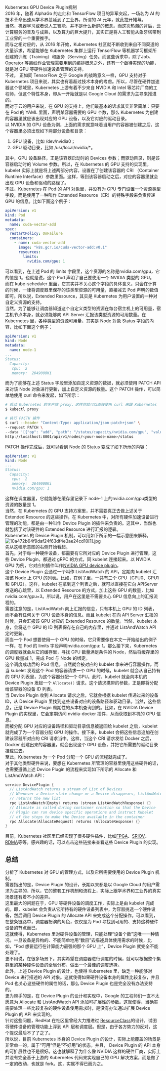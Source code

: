 Kubernetes GPU Device Plugin机制<br />2016 年，随着 AlphaGo 的走红和 TensorFlow 项目的异军突起，一场名为 AI 的技术革命迅速从学术界蔓延到了工业界，所谓的 AI 元年，就此拉开帷幕。<br />当然，机器学习或者说人工智能，并不是什么新鲜的概念。而这次热潮的背后，云计算服务的普及与成熟，以及算力的巨大提升，其实正是将人工智能从象牙塔带到工业界的一个重要推手。<br />而与之相对应的，从 2016 年开始，Kubernetes 社区就不断收到来自不同渠道的大量诉求，希望能够在 Kubernetes 集群上运行 TensorFlow 等机器学习框架所创建的训练（Training）和服务（Serving）任务。而这些诉求中，除了Job、Operator 等离线作业管理需要用到的编排概念之外，还有一个亟待实现的功能，就是对 GPU 等硬件加速设备管理的支持。<br />不过， 正如同 TensorFlow 之于 Google 的战略意义一样，GPU 支持对于 Kubernetes 项目来说，其实也有着超过技术本身的考虑。所以，尽管在硬件加速器这个领域里，Kubernetes 上游有着不少来自 NVIDIA 和 Intel 等芯片厂商的工程师，但这个特性本身，却从一开始就是以 Google Cloud 的需求为主导来推进的。<br />而对于云的用户来说，在 GPU 的支持上，他们最基本的诉求其实非常简单：只要在 Pod 的 YAML 里面，声明某容器需要的 GPU 个数，那么 Kubernetes 为创建的容器里就应该出现对应的 GPU 设备，以及它对应的驱动目录。<br />以 NVIDIA 的 GPU 设备为例，上面的需求就意味着当用户的容器被创建之后，这个容器里必须出现如下两部分设备和目录：

1. GPU 设备，比如 /dev/nvidia0；
2. GPU 驱动目录，比如 /usr/local/nvidia/*。

其中，GPU 设备路径，正是该容器启动时的 Devices 参数；而驱动目录，则是该容器启动时的 Volume 参数。所以，在 Kubernetes 的 GPU 支持的实现里，kubelet 实际上就是将上述两部分内容，设置在了创建该容器的 CRI （Container Runtime Interface）参数里面。这样，等到该容器启动之后，对应的容器里就会出现 GPU 设备和驱动的路径了。<br />不过，Kubernetes 在 Pod 的 API 对象里，并没有为 GPU 专门设置一个资源类型字段，而是使用了一种叫作 Extended Resource（ER）的特殊字段来负责传递 GPU 的信息。比如下面这个例子：
```yaml
apiVersion: v1
kind: Pod
metadata:
  name: cuda-vector-add
spec:
  restartPolicy: OnFailure
  containers:
    - name: cuda-vector-add
      image: "k8s.gcr.io/cuda-vector-add:v0.1"
      resources:
        limits:
          nvidia.com/gpu: 1
```
可以看到，在上述 Pod 的 limits 字段里，这个资源的名称是nvidia.com/gpu，它的值是 1。也就是说，这个 Pod 声明了自己要使用一个 NVIDIA 类型的 GPU。<br />而在 kube-scheduler 里面，它其实并不关心这个字段的具体含义，只会在计算的时候，一律将调度器里保存的该类型资源的可用量，直接减去 Pod 声明的数值即可。所以说，Extended Resource，其实是 Kubernetes 为用户设置的一种对自定义资源的支持。<br />当然，为了能够让调度器知道这个自定义类型的资源在每台宿主机上的可用量，宿主机节点本身，就必须能够向 API Server 汇报该类型资源的可用数量。在 Kubernetes 里，各种类型的资源可用量，其实是 Node 对象 Status 字段的内容，比如下面这个例子：
```yaml
apiVersion: v1
kind: Node
metadata:
  name: node-1
...
Status:
  Capacity:
   cpu:  2
   memory:  2049008Ki
```
而为了能够在上述 Status 字段里添加自定义资源的数据，就必须使用 PATCH API 来对该 Node 对象进行更新，加上自定义资源的数量。这个 PATCH 操作，可以简单地使用 curl 命令来发起，如下所示：
```bash
# 启动 Kubernetes 的客户端 proxy，这样你就可以直接使用 curl 来跟 Kubernetes  的API Server 进行交互了
$ kubectl proxy

# 执行 PACTH 操作
$ curl --header "Content-Type: application/json-patch+json" \
--request PATCH \
--data '[{"op": "add", "path": "/status/capacity/nvidia.com/gpu", "value": "1"}]' \
http://localhost:8001/api/v1/nodes/<your-node-name>/status
```
PATCH 操作完成后，就可以看到 Node 的 Status 变成了如下所示的内容：
```yaml
apiVersion: v1
kind: Node
...
Status:
  Capacity:
   cpu:  2
   memory:  2049008Ki
   nvidia.com/gpu: 1
```
这样在调度器里，它就能够在缓存里记录下 node-1 上的nvidia.com/gpu类型的资源的数量是 1。<br />当然，在 Kubernetes 的 GPU 支持方案里，并不需要真正去做上述关于 Extended Resource 的这些操作。在 Kubernetes 中，对所有硬件加速设备进行管理的功能，都是由一种叫作 Device Plugin 的插件来负责的。这其中，当然也就包括了对该硬件的 Extended Resource 进行汇报的逻辑。<br />Kubernetes 的 Device Plugin 机制，可以用如下所示的一幅示意图来解释。<br />![10a472b64f9daf24f63df4e3ae24cd10[1].jpg](https://cdn.nlark.com/yuque/0/2022/jpeg/396745/1642582797257-5a239902-85b0-473c-a168-3afe7faccd05.jpeg#clientId=u2f417141-d713-4&from=ui&id=u3437eb70&originHeight=808&originWidth=1640&originalType=binary&ratio=1&rotation=0&showTitle=false&size=228881&status=done&style=shadow&taskId=u784cf9dc-b158-47aa-b733-ae08e1dfc70&title=)<br />先从这幅示意图的右侧开始看起。<br />首先，对于每一种硬件设备，都需要有它所对应的 Device Plugin 进行管理，这些 Device Plugin，都通过 gRPC 的方式，同 kubelet 连接起来。以 NVIDIA GPU 为例，它对应的插件叫作[NVIDIA GPU device plugin](https://github.com/NVIDIA/k8s-device-plugin)。<br />这个 Device Plugin 会通过一个叫作 ListAndWatch 的 API，定期向 kubelet 汇报该 Node 上 GPU 的列表。比如，在例子里，一共有三个 GPU（GPU0、GPU1 和 GPU2）。这样，kubelet 在拿到这个列表之后，就可以直接在它向 APIServer 发送的心跳里，以 Extended Resource 的方式，加上这些 GPU 的数量，比如nvidia.com/gpu=3。所以说，用户在这里是不需要关心 GPU 信息向上的汇报流程的。<br />需要注意的是，ListAndWatch 向上汇报的信息，只有本机上 GPU 的 ID 列表，而不会有任何关于 GPU 设备本身的信息。而且 kubelet 在向 API Server 汇报的时候，只会汇报该 GPU 对应的 Extended Resource 的数量。当然，kubelet 本身，会将这个 GPU 的 ID 列表保存在自己的内存里，并通过 ListAndWatch API 定时更新。<br />而当一个 Pod 想要使用一个 GPU 的时候，它只需要像在本文一开始给出的例子一样，在 Pod 的 limits 字段声明nvidia.com/gpu: 1。那么接下来，Kubernetes 的调度器就会从它的缓存里，寻找 GPU 数量满足条件的 Node，然后将缓存里的 GPU 数量减 1，完成 Pod 与 Node 的绑定。<br />这个调度成功后的 Pod 信息，自然就会被对应的 kubelet 拿来进行容器操作。而当 kubelet 发现这个 Pod 的容器请求一个 GPU 的时候，kubelet 就会从自己持有的 GPU 列表里，为这个容器分配一个 GPU。此时，kubelet 就会向本机的 Device Plugin 发起一个 `Allocate()` 请求。这个请求携带的参数，正是即将分配给该容器的设备 ID 列表。<br />当 Device Plugin 收到 Allocate 请求之后，它就会根据 kubelet 传递过来的设备 ID，从 Device Plugin 里找到这些设备对应的设备路径和驱动目录。当然，这些信息，正是 Device Plugin 周期性的从本机查询到的。比如，在 NVIDIA Device Plugin 的实现里，它会定期访问 nvidia-docker 插件，从而获取到本机的 GPU 信息。<br />而被分配 GPU 对应的设备路径和驱动目录信息被返回给 kubelet 之后，kubelet 就完成了为一个容器分配 GPU 的操作。接下来，kubelet 会把这些信息追加在创建该容器所对应的 CRI 请求当中。这样，当这个 CRI 请求发给 Docker 之后，Docker 创建出来的容器里，就会出现这个 GPU 设备，并把它所需要的驱动目录挂载进去。<br />至此，Kubernetes 为一个 Pod 分配一个 GPU 的流程就完成了。<br />对于其他类型硬件来说，要想在 Kubernetes 所管理的容器里使用这些硬件的话，也需要遵循上述 Device Plugin 的流程来实现如下所示的 Allocate 和 ListAndWatch API：
```go
service DevicePlugin {
  // ListAndWatch returns a stream of List of Devices
  // Whenever a Device state change or a Device disappears, ListAndWatch
  // returns the new list
  rpc ListAndWatch(Empty) returns (stream ListAndWatchResponse) {}
  // Allocate is called during container creation so that the Device
  // Plugin can run device specific operations and instruct Kubelet
  // of the steps to make the Device available in the container
  rpc Allocate(AllocateRequest) returns (AllocateResponse) {}
}
```
目前，Kubernetes 社区里已经实现了很多硬件插件，比如[FPGA](https://github.com/intel/intel-device-plugins-for-kubernetes)、[SRIOV](https://github.com/intel/sriov-network-device-plugin)、[RDMA](https://github.com/hustcat/k8s-rdma-device-plugin)等等。感兴趣的话，可以点击这些链接来查看这些 Device Plugin 的实现。
<a name="jSJ74"></a>
## 总结
分析了 Kubernetes 对 GPU 的管理方式，以及它所需要使用的 Device Plugin 机制。<br />需要指出的是，Device Plugin 的设计，长期以来都是以 Google Cloud 的用户需求为主导的，所以，它的整套工作机制和流程上，实际上跟学术界和工业界的真实场景还有着不小的差异。<br />这里最大的问题在于，GPU 等硬件设备的调度工作，实际上是由 kubelet 完成的。即，kubelet 会负责从它所持有的硬件设备列表中，为容器挑选一个硬件设备，然后调用 Device Plugin 的 Allocate API 来完成这个分配操作。可以看到，在整条链路中，调度器扮演的角色，仅仅是为 Pod 寻找到可用的、支持这种硬件设备的节点而已。<br />这就使得，Kubernetes 里对硬件设备的管理，只能处理“设备个数”这唯一一种情况。一旦设备是异构的、不能简单地用“数目”去描述具体使用需求的时候，比如，“Pod 想要运行在计算能力最强的那个 GPU 上”，Device Plugin 就完全不能处理了。<br />更不用说，在很多场景下，其实希望在调度器进行调度的时候，就可以根据整个集群里的某种硬件设备的全局分布，做出一个最佳的调度选择。<br />此外，上述 Device Plugin 的设计，也使得 Kubernetes 里，缺乏一种能够对 Device 进行描述的 API 对象。这就使得如果硬件设备本身的属性比较复杂，并且 Pod 也关心这些硬件的属性的话，那么 Device Plugin 也是完全没有办法支持的。<br />更为棘手的是，在 Device Plugin 的设计和实现中，Google 的工程师们一直不太愿意为 Allocate 和 ListAndWatch API 添加可扩展性的参数。这就使得，当确实需要处理一些比较复杂的硬件设备使用需求时，是没有办法通过扩展 Device Plugin 的 API 来实现的。<br />针对这些问题，RedHat 在社区里曾经大力推进过 [ResourceClass](https://github.com/kubernetes/community/pull/2265)的设计，试图将硬件设备的管理功能上浮到 API 层和调度层。但是，由于各方势力的反对，这个提议最后不了了之了。<br />所以说，目前 Kubernetes 本身的 Device Plugin 的设计，实际上能覆盖的场景是非常单一的，属于“可用”但是“不好用”的状态。并且， Device Plugin 的 API 本身的可扩展性也不是很好。这也就解释了为什么像 NVIDIA 这样的硬件厂商，实际上并没有完全基于上游的 Kubernetes 代码来实现自己的 GPU 解决方案，而是做了一定的改动，也就是 fork。这，实属不得已而为之。
